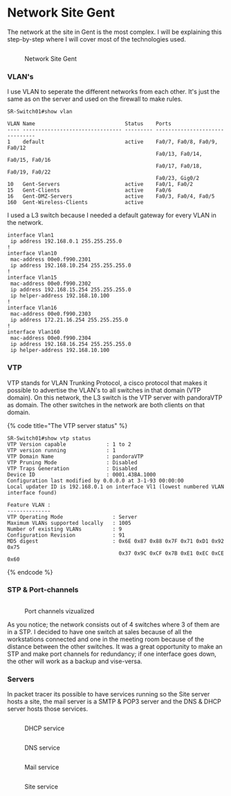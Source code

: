 # Network Site Gent

The network at the site in Gent is the most complex. I will be explaining this step-by-step where I will cover most of the technologies used.

<figure><img src="../.gitbook/assets/Network_Gent.png" alt=""><figcaption><p>Network Site Gent</p></figcaption></figure>

### VLAN's

I use VLAN to seperate the different networks from each other. It's just the same as on the server and used on the firewall to make rules.

```
SR-Switch01#show vlan

VLAN Name                             Status    Ports
---- -------------------------------- --------- -------------------------------
1    default                          active    Fa0/7, Fa0/8, Fa0/9, Fa0/12
                                                Fa0/13, Fa0/14, Fa0/15, Fa0/16
                                                Fa0/17, Fa0/18, Fa0/19, Fa0/22
                                                Fa0/23, Gig0/2
10   Gent-Servers                     active    Fa0/1, Fa0/2
15   Gent-Clients                     active    Fa0/6
16   Gent-DMZ-Servers                 active    Fa0/3, Fa0/4, Fa0/5
160  Gent-Wireless-Clients            active    
```

I used a L3 switch because I needed a default gateway for every VLAN in the network.

```
interface Vlan1
 ip address 192.168.0.1 255.255.255.0
!
interface Vlan10
 mac-address 00e0.f990.2301
 ip address 192.168.10.254 255.255.255.0
!
interface Vlan15
 mac-address 00e0.f990.2302
 ip address 192.168.15.254 255.255.255.0
 ip helper-address 192.168.10.100
!
interface Vlan16
 mac-address 00e0.f990.2303
 ip address 172.21.16.254 255.255.255.0
!
interface Vlan160
 mac-address 00e0.f990.2304
 ip address 192.168.16.254 255.255.255.0
 ip helper-address 192.168.10.100
```

### VTP

VTP stands for VLAN Trunking Protocol, a cisco protocol that makes it possible to advertise the VLAN's to all switches in that domain (VTP domain). On this network, the L3 switch is the VTP server with pandoraVTP as domain. The other switches in the network are both clients on that domain.

{% code title="The VTP server status" %}
```
SR-Switch01#show vtp status 
VTP Version capable             : 1 to 2
VTP version running             : 1
VTP Domain Name                 : pandoraVTP
VTP Pruning Mode                : Disabled
VTP Traps Generation            : Disabled
Device ID                       : 0001.43BA.1000
Configuration last modified by 0.0.0.0 at 3-1-93 00:00:00
Local updater ID is 192.168.0.1 on interface Vl1 (lowest numbered VLAN interface found)

Feature VLAN : 
--------------
VTP Operating Mode                : Server
Maximum VLANs supported locally   : 1005
Number of existing VLANs          : 9
Configuration Revision            : 91
MD5 digest                        : 0x6E 0x87 0x88 0x7F 0x71 0xD1 0x92 0x75 
                                    0x37 0x9C 0xCF 0x7B 0xE1 0xEC 0xCE 0x60 
```
{% endcode %}

### STP & Port-channels

<figure><img src="../.gitbook/assets/Network_Gent_STP.jpg" alt=""><figcaption><p>Port channels vizualized</p></figcaption></figure>

As you notice; the network consists out of 4 switches where 3 of them are in a STP. I decided to have one switch at sales because of all the workstations connected and one in the meeting room because of the distance between the other switches. It was a great opportunity to make an STP and make port channels for redundancy; if one interface goes down, the other will work as a backup and vise-versa.

### Servers

In packet tracer its possible to have services running so the Site server hosts a site, the mail server is a SMTP & POP3 server and the DNS & DHCP server hosts those services.

<div>

<figure><img src="../.gitbook/assets/Network_Gent_DHCP.png" alt=""><figcaption><p>DHCP service</p></figcaption></figure>

 

<figure><img src="../.gitbook/assets/Network_Gent_DNS.png" alt=""><figcaption><p>DNS service</p></figcaption></figure>

</div>

<div>

<figure><img src="../.gitbook/assets/Network_Gent_Mail.png" alt=""><figcaption><p>Mail service</p></figcaption></figure>

 

<figure><img src="../.gitbook/assets/Network_Gent_Site.png" alt=""><figcaption><p>Site service</p></figcaption></figure>

</div>
